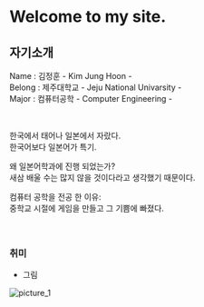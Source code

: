 # Welcome to my site.

## 자기소개
 Name : 김정훈 - Kim Jung Hoon -<br>
 Belong : 제주대학교 - Jeju National Univarsity -<br>
 Major : 컴퓨터공학 - Computer Engineering -<br>

<br>

한국에서 태어나 일본에서 자랐다.<br>
한국어보다 일본어가 특기.

왜 일본어학과에 진행 되었는가? <br>
새삼 배울 수는 많지 않을 것이다라고 생각했기 때문이다.<br>

컴퓨터 공학을 전공 한 이유:<br>
 중학교 시절에 게임을 만들고 그 기쁨에 빠졌다.
<br>
<br>
<br>
### 취미
* 그림
<p><img src="/imges/shiki_icon.png" alt="picture_1" /></p> 
